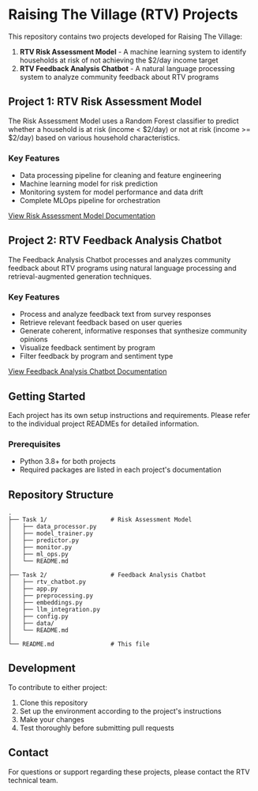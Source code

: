 # Raising The Village (RTV) Projects

This repository contains two projects developed for Raising The Village:

1. **RTV Risk Assessment Model** - A machine learning system to identify households at risk of not achieving the $2/day income target
2. **RTV Feedback Analysis Chatbot** - A natural language processing system to analyze community feedback about RTV programs

## Project 1: RTV Risk Assessment Model

The Risk Assessment Model uses a Random Forest classifier to predict whether a household is at risk (income < $2/day) or not at risk (income >= $2/day) based on various household characteristics.

### Key Features

- Data processing pipeline for cleaning and feature engineering
- Machine learning model for risk prediction
- Monitoring system for model performance and data drift
- Complete MLOps pipeline for orchestration

[View Risk Assessment Model Documentation](Task%201/README.md)

## Project 2: RTV Feedback Analysis Chatbot

The Feedback Analysis Chatbot processes and analyzes community feedback about RTV programs using natural language processing and retrieval-augmented generation techniques.

### Key Features

- Process and analyze feedback text from survey responses
- Retrieve relevant feedback based on user queries
- Generate coherent, informative responses that synthesize community opinions
- Visualize feedback sentiment by program
- Filter feedback by program and sentiment type

[View Feedback Analysis Chatbot Documentation](Task%202/README.md)

## Getting Started

Each project has its own setup instructions and requirements. Please refer to the individual project READMEs for detailed information.

### Prerequisites

- Python 3.8+ for both projects
- Required packages are listed in each project's documentation

## Repository Structure

```
.
├── Task 1/                  # Risk Assessment Model
│   ├── data_processor.py
│   ├── model_trainer.py
│   ├── predictor.py
│   ├── monitor.py
│   ├── ml_ops.py
│   └── README.md
│
├── Task 2/                  # Feedback Analysis Chatbot
│   ├── rtv_chatbot.py
│   ├── app.py
│   ├── preprocessing.py
│   ├── embeddings.py
│   ├── llm_integration.py
│   ├── config.py
│   ├── data/
│   └── README.md
│
└── README.md                # This file
```

## Development

To contribute to either project:

1. Clone this repository
2. Set up the environment according to the project's instructions
3. Make your changes
4. Test thoroughly before submitting pull requests

## Contact

For questions or support regarding these projects, please contact the RTV technical team.
